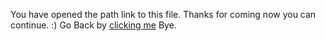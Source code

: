 You have opened the path link to this file. Thanks for coming now you can continue. :)
Go Back by [clicking me](../README.md)
Bye.
